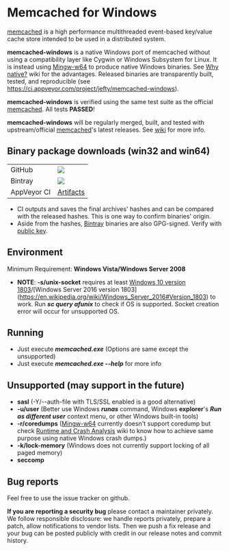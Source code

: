 # Memcached for Windows

[memcached](https://memcached.org/) is a high performance multithreaded event-based key/value cache store intended to be used in a distributed system.

**memcached-windows** is a native Windows port of memcached without using a compatibility layer like Cygwin or Windows Subsystem for Linux. It is instead using [Mingw-w64](http://mingw-w64.org/) to produce native Windows binaries. See [Why native?](https://github.com/jefyt/memcached-windows/wiki/Why-native%3F) wiki for the advantages. Released binaries are transparently built, tested, and reproducible (see https://ci.appveyor.com/project/jefty/memcached-windows).

**memcached-windows** is verified using the same test suite as the official [memcached](https://memcached.org/). All tests **PASSED**!

**memcached-windows** will be regularly merged, built, and tested with upstream/official [memcached](https://memcached.org/)'s latest releases. See [wiki](https://github.com/jefyt/memcached-windows/wiki) for more info.

## Binary package downloads (win32 and win64)
<table>
    <tr>
        <td>GitHub</td>
        <td><a href='https://github.com/jefyt/memcached-windows/releases/latest'><img src='https://api.bintray.com/packages/jefty/generic/memcached-windows/images/download.svg'></a>
        </td>
    </tr>
    <tr>
        <td>Bintray</td>
        <td><a href='https://bintray.com/jefty/generic/memcached-windows/_latestVersion'><img src='https://api.bintray.com/packages/jefty/generic/memcached-windows/images/download.svg'></a>
        </td>
    </tr>
    <tr>
        <td>AppVeyor CI</td>
        <td><a href='https://ci.appveyor.com/project/jefty/memcached-windows/build/artifacts'>Artifacts</a>
        </td>
    </tr>
</table>

* CI outputs and saves the final archives' hashes and can be compared with the released hashes. This is one way to confirm binaries' origin.
* Aside from the hashes, [Bintray](https://bintray.com/jefty/generic/memcached-windows/_latestVersion) binaries are also GPG-signed. Verify with [public key](https://bintray.com/user/downloadSubjectPublicKey?username=jefty).

## Environment

Minimum Requirement: **Windows Vista/Windows Server 2008**
* **NOTE**: **-s/unix-socket** requires at least [Windows 10 version 1803](https://en.wikipedia.org/wiki/Windows_10_version_history#Version_1803_(April_2018_Update))/[Windows Server 2016 version 1803](https://en.wikipedia.org/wiki/Windows_Server_2016#Version_1803) to work. Run _**sc query afunix**_ to check if OS is supported. Socket creation error will occur for unsupported OS.

## Running

* Just execute __*memcached.exe*__ (Options are same except the unsupported)
* Just execute __*memcached.exe --help*__ for more info

## Unsupported (may support in the future)

* **sasl** (-Y/--auth-file with TLS/SSL enabled is a good alternative)
* **-u/user** (Better use Windows __*runas*__ command, Windows **explorer**'s __*Run as different user*__ context menu, or other Windows built-in tools)
* **-r/coredumps** ([Mingw-w64](http://mingw-w64.org/) currently doesn't support coredump but check [Runtime and Crash Analysis](https://github.com/jefyt/memcached-windows/wiki/Runtime-and-Crash-Analysis) wiki to know how to achieve same purpose using native Windows crash dumps.)
* **-k/lock-memory** (Windows does not currently support locking of all paged memory)
* **seccomp**

## Bug reports

Feel free to use the issue tracker on github.

**If you are reporting a security bug** please contact a maintainer privately.
We follow responsible disclosure: we handle reports privately, prepare a
patch, allow notifications to vendor lists. Then we push a fix release and your
bug can be posted publicly with credit in our release notes and commit
history.
